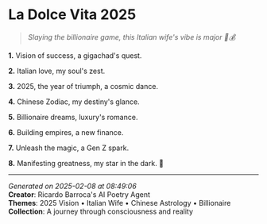 # La Dolce Vita 2025

> *Slaying the billionaire game, this Italian wife's vibe is major 🔮💰*

**1.** Vision of success, a gigachad's quest.


**2.** Italian love, my soul's zest.


**3.** 2025, the year of triumph, a cosmic dance.


**4.** Chinese Zodiac, my destiny's glance.


**5.** Billionaire dreams, luxury's romance.


**6.** Building empires, a new finance.


**7.** Unleash the magic, a Gen Z spark.


**8.** Manifesting greatness, my star in the dark. 💫



---

*Generated on 2025-02-08 at 08:49:06*  
**Creator**: Ricardo Barroca's AI Poetry Agent  
**Themes**: 2025 Vision • Italian Wife • Chinese Astrology • Billionaire  
**Collection**: A journey through consciousness and reality